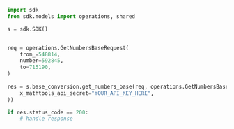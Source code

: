 <!-- Start SDK Example Usage -->
```python
import sdk
from sdk.models import operations, shared

s = sdk.SDK()


req = operations.GetNumbersBaseRequest(
    from_=548814,
    number=592845,
    to=715190,
)
    
res = s.base_conversion.get_numbers_base(req, operations.GetNumbersBaseSecurity(
    x_mathtools_api_secret="YOUR_API_KEY_HERE",
))

if res.status_code == 200:
    # handle response
```
<!-- End SDK Example Usage -->